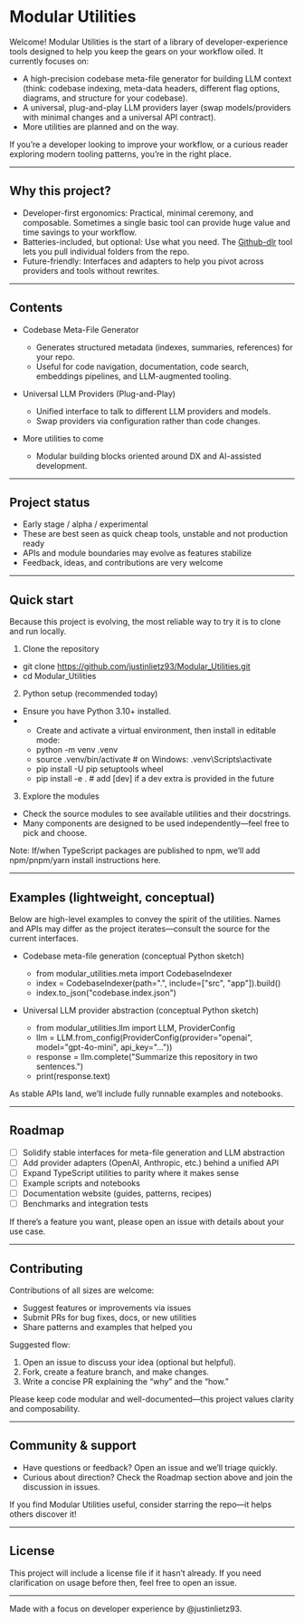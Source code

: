 # Modular Utilities

Welcome! Modular Utilities is the start of a library of developer-experience tools designed to help you keep the gears on your workflow oiled. 
It currently focuses on:
- A high-precision codebase meta-file generator for building LLM context (think: codebase indexing, meta-data headers, different flag options, diagrams, and structure for your codebase).
- A universal, plug-and-play LLM providers layer (swap models/providers with minimal changes and a universal API contract).
- More utilities are planned and on the way.

If you’re a developer looking to improve your workflow, or a curious reader exploring modern tooling patterns, you’re in the right place.

---

## Why this project?

- Developer-first ergonomics: Practical, minimal ceremony, and composable. Sometimes a single basic tool can provide huge value and time savings to your workflow.
- Batteries-included, but optional: Use what you need. The [Github-dlr](https://github.com/justinlietz93/Modular_Utilities/tree/main/github-dlr) tool lets you pull individual folders from the repo.
- Future-friendly: Interfaces and adapters to help you pivot across providers and tools without rewrites.

---

## Contents

- Codebase Meta-File Generator
  - Generates structured metadata (indexes, summaries, references) for your repo.
  - Useful for code navigation, documentation, code search, embeddings pipelines, and LLM-augmented tooling.

- Universal LLM Providers (Plug-and-Play)
  - Unified interface to talk to different LLM providers and models.
  - Swap providers via configuration rather than code changes.

- More utilities to come
  - Modular building blocks oriented around DX and AI-assisted development.

---

## Project status

- Early stage / alpha / experimental
- These are best seen as quick cheap tools, unstable and not production ready
- APIs and module boundaries may evolve as features stabilize
- Feedback, ideas, and contributions are very welcome

---

## Quick start

Because this project is evolving, the most reliable way to try it is to clone and run locally.

1) Clone the repository
- git clone https://github.com/justinlietz93/Modular_Utilities.git
- cd Modular_Utilities

2) Python setup (recommended today)
- Ensure you have Python 3.10+ installed.
- - Create and activate a virtual environment, then install in editable mode:
  - python -m venv .venv
  - source .venv/bin/activate  # on Windows: .venv\Scripts\activate
  - pip install -U pip setuptools wheel
  - pip install -e .  # add [dev] if a dev extra is provided in the future

3) Explore the modules
- Check the source modules to see available utilities and their docstrings.
- Many components are designed to be used independently—feel free to pick and choose.

Note: If/when TypeScript packages are published to npm, we’ll add npm/pnpm/yarn install instructions here.

---

## Examples (lightweight, conceptual)

Below are high-level examples to convey the spirit of the utilities. Names and APIs may differ as the project iterates—consult the source for the current interfaces.

- Codebase meta-file generation (conceptual Python sketch)
  - from modular_utilities.meta import CodebaseIndexer
  - index = CodebaseIndexer(path=".", include=["src", "app"]).build()
  - index.to_json("codebase.index.json")

- Universal LLM provider abstraction (conceptual Python sketch)
  - from modular_utilities.llm import LLM, ProviderConfig
  - llm = LLM.from_config(ProviderConfig(provider="openai", model="gpt-4o-mini", api_key="..."))
  - response = llm.complete("Summarize this repository in two sentences.")
  - print(response.text)

As stable APIs land, we’ll include fully runnable examples and notebooks.

---

## Roadmap

- [ ] Solidify stable interfaces for meta-file generation and LLM abstraction
- [ ] Add provider adapters (OpenAI, Anthropic, etc.) behind a unified API
- [ ] Expand TypeScript utilities to parity where it makes sense
- [ ] Example scripts and notebooks
- [ ] Documentation website (guides, patterns, recipes)
- [ ] Benchmarks and integration tests

If there’s a feature you want, please open an issue with details about your use case.

---

## Contributing

Contributions of all sizes are welcome:
- Suggest features or improvements via issues
- Submit PRs for bug fixes, docs, or new utilities
- Share patterns and examples that helped you

Suggested flow:
1) Open an issue to discuss your idea (optional but helpful).
2) Fork, create a feature branch, and make changes.
3) Write a concise PR explaining the “why” and the “how.”

Please keep code modular and well-documented—this project values clarity and composability.

---

## Community & support

- Have questions or feedback? Open an issue and we’ll triage quickly.
- Curious about direction? Check the Roadmap section above and join the discussion in issues.

If you find Modular Utilities useful, consider starring the repo—it helps others discover it!

---

## License

This project will include a license file if it hasn’t already. If you need clarification on usage before then, feel free to open an issue.

---

Made with a focus on developer experience by @justinlietz93.
